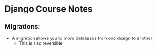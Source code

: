 # Django Course Notes

## Migrations:

- A migration allows you to move databases from one design to another
  - This is also reversible
